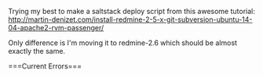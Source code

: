 Trying my best to make a saltstack deploy script from this awesome tutorial: http://martin-denizet.com/install-redmine-2-5-x-git-subversion-ubuntu-14-04-apache2-rvm-passenger/

Only difference is I'm moving it to redmine-2.6 which should be almost exactly the same.

===Current Errors===
